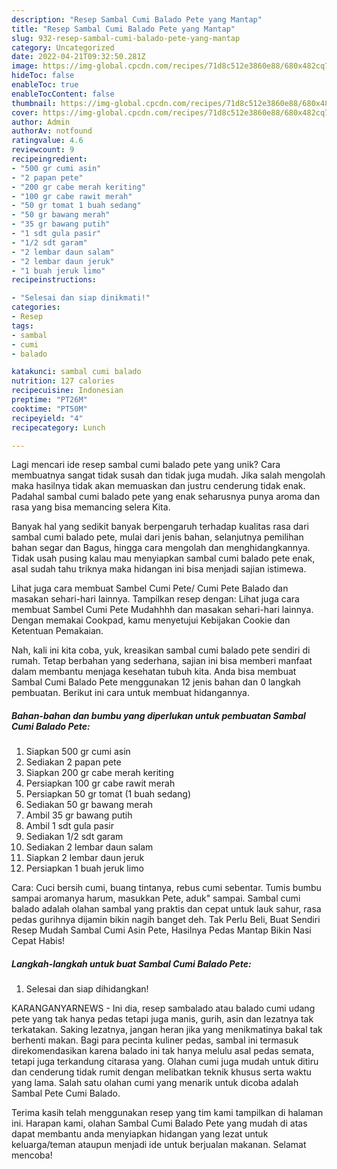 ```yaml
---
description: "Resep Sambal Cumi Balado Pete yang Mantap"
title: "Resep Sambal Cumi Balado Pete yang Mantap"
slug: 932-resep-sambal-cumi-balado-pete-yang-mantap
category: Uncategorized
date: 2022-04-21T09:32:50.281Z
image: https://img-global.cpcdn.com/recipes/71d8c512e3860e88/680x482cq70/sambal-cumi-balado-pete-foto-resep-utama.jpg
hideToc: false
enableToc: true
enableTocContent: false
thumbnail: https://img-global.cpcdn.com/recipes/71d8c512e3860e88/680x482cq70/sambal-cumi-balado-pete-foto-resep-utama.jpg
cover: https://img-global.cpcdn.com/recipes/71d8c512e3860e88/680x482cq70/sambal-cumi-balado-pete-foto-resep-utama.jpg
author: Admin
authorAv: notfound
ratingvalue: 4.6
reviewcount: 9
recipeingredient:
- "500 gr cumi asin"
- "2 papan pete"
- "200 gr cabe merah keriting"
- "100 gr cabe rawit merah"
- "50 gr tomat 1 buah sedang"
- "50 gr bawang merah"
- "35 gr bawang putih"
- "1 sdt gula pasir"
- "1/2 sdt garam"
- "2 lembar daun salam"
- "2 lembar daun jeruk"
- "1 buah jeruk limo"
recipeinstructions:

- "Selesai dan siap dinikmati!"
categories:
- Resep
tags:
- sambal
- cumi
- balado

katakunci: sambal cumi balado 
nutrition: 127 calories
recipecuisine: Indonesian
preptime: "PT26M"
cooktime: "PT50M"
recipeyield: "4"
recipecategory: Lunch

---
```





Lagi mencari ide resep sambal cumi balado pete yang unik? Cara membuatnya sangat tidak susah dan tidak juga mudah. Jika salah mengolah maka hasilnya tidak akan memuaskan dan justru cenderung tidak enak. Padahal sambal cumi balado pete yang enak seharusnya punya aroma dan rasa yang bisa memancing selera Kita.





Banyak hal yang sedikit banyak berpengaruh terhadap kualitas rasa dari sambal cumi balado pete, mulai dari jenis bahan, selanjutnya pemilihan bahan segar dan Bagus, hingga cara mengolah dan menghidangkannya. Tidak usah pusing kalau mau menyiapkan sambal cumi balado pete enak,      asal sudah tahu triknya maka hidangan ini bisa menjadi sajian istimewa.














Lihat juga cara membuat Sambel Cumi Pete/ Cumi Pete Balado dan masakan sehari-hari lainnya. Tampilkan resep dengan: Lihat juga cara membuat Sambel Cumi Pete Mudahhhh dan masakan sehari-hari lainnya. Dengan memakai Cookpad, kamu menyetujui Kebijakan Cookie dan Ketentuan Pemakaian.






Nah, kali ini kita coba, yuk, kreasikan sambal cumi balado pete sendiri di rumah. Tetap berbahan yang sederhana, sajian ini bisa memberi manfaat dalam membantu menjaga kesehatan tubuh kita. Anda bisa membuat Sambal Cumi Balado Pete menggunakan 12 jenis bahan dan 0 langkah pembuatan. Berikut ini cara untuk membuat hidangannya.

<!--inarticleads1-->

##### Bahan-bahan dan bumbu yang diperlukan untuk pembuatan Sambal Cumi Balado Pete:

1. Siapkan 500 gr cumi asin
1. Sediakan 2 papan pete
1. Siapkan 200 gr cabe merah keriting
1. Persiapkan 100 gr cabe rawit merah
1. Persiapkan 50 gr tomat (1 buah sedang)
1. Sediakan 50 gr bawang merah
1. Ambil 35 gr bawang putih
1. Ambil 1 sdt gula pasir
1. Sediakan 1/2 sdt garam
1. Sediakan 2 lembar daun salam
1. Siapkan 2 lembar daun jeruk
1. Persiapkan 1 buah jeruk limo


Cara: Cuci bersih cumi, buang tintanya, rebus cumi sebentar. Tumis bumbu sampai aromanya harum, masukkan Pete, aduk&#34; sampai. Sambal cumi balado adalah olahan sambal yang praktis dan cepat untuk lauk sahur, rasa pedas gurihnya dijamin bikin nagih banget deh. Tak Perlu Beli, Buat Sendiri Resep Mudah Sambal Cumi Asin Pete, Hasilnya Pedas Mantap Bikin Nasi Cepat Habis! 

<!--inarticleads2-->

##### Langkah-langkah untuk buat Sambal Cumi Balado Pete:


1. Selesai dan siap dihidangkan!

KARANGANYARNEWS - Ini dia, resep sambalado atau balado cumi udang pete yang tak hanya pedas tetapi juga manis, gurih, asin dan lezatnya tak terkatakan. Saking lezatnya, jangan heran jika yang menikmatinya bakal tak berhenti makan. Bagi para pecinta kuliner pedas, sambal ini termasuk direkomendasikan karena balado ini tak hanya melulu asal pedas semata, tetapi juga terkandung citarasa yang. Olahan cumi juga mudah untuk ditiru dan cenderung tidak rumit dengan melibatkan teknik khusus serta waktu yang lama. Salah satu olahan cumi yang menarik untuk dicoba adalah Sambal Pete Cumi Balado. 

Terima kasih telah menggunakan resep yang tim kami tampilkan di halaman ini. Harapan kami, olahan Sambal Cumi Balado Pete yang mudah di atas dapat membantu anda menyiapkan hidangan yang lezat untuk keluarga/teman ataupun menjadi ide untuk berjualan makanan. Selamat mencoba!
